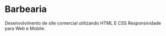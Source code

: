 # Barbearia 

Desenvolvimento de site comercial utilizando HTML E CSS 
Responsividade para Web e Mobile. 
